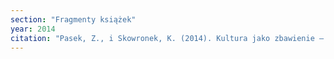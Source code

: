 ```yaml
---
section: "Fragmenty książek"
year: 2014
citation: "Pasek, Z., i Skowronek, K. (2014). Kultura jako zbawienie – wobec totalitaryzmów i nie tylko… W J. Dębicki, Z. Pasek, i K. Skowronek (red.), Poza kulturą nie ma zbawienia (s. 27-44). Kraków: Libron."
---
```

